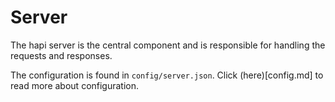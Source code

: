 # Server

The hapi server is the central component and is responsible for handling the requests and responses.

The configuration is found in `config/server.json`. Click (here)[config.md] to read more about configuration.